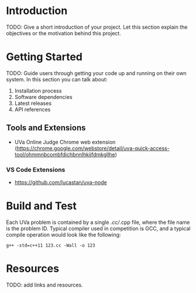 # Introduction 
TODO: Give a short introduction of your project. Let this section explain the objectives or the motivation behind this project. 

# Getting Started
TODO: Guide users through getting your code up and running on their own system. In this section you can talk about:
1.	Installation process
2.	Software dependencies
3.	Latest releases
4.	API references

## Tools and Extensions

- UVa Online Judge Chrome web extension (https://chrome.google.com/webstore/detail/uva-quick-access-tool/ohmmnbcombfdichbnnlhkijfdmkgllhe)

### VS Code Extensions

- https://github.com/lucastan/uva-node

# Build and Test

Each UVa problem is contained by a single *.cc/*.cpp file, where the file name is the problem ID. Typical compiler used in competition is GCC, and a typical compile operation would look like the following:

```
g++ -std=c++11 123.cc -Wall -o 123
``` 

# Resources
TODO: add links and resources.